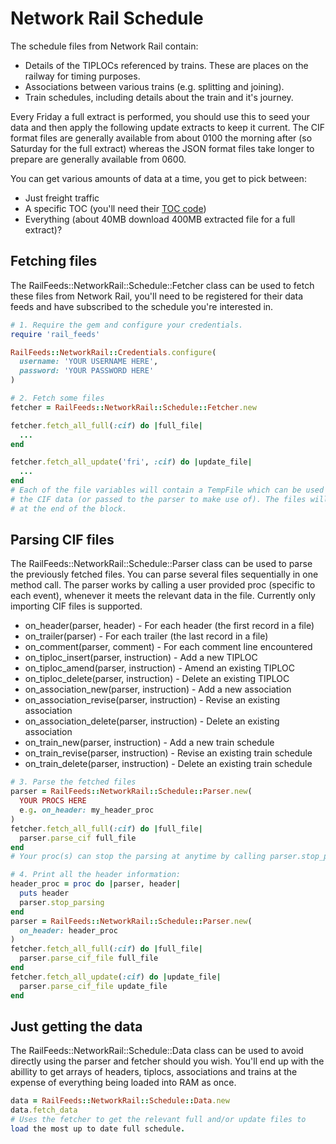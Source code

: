 # Network Rail Schedule

The schedule files from Network Rail contain:

  * Details of the TIPLOCs referenced by trains.
    These are places on the railway for timing purposes.
  * Associations between various trains (e.g. splitting and joining).
  * Train schedules, including details about the train and it's journey.

Every Friday a full extract is performed, you should use this to seed your data and then
apply the following update extracts to keep it current. The CIF format files are generally
available from about 0100 the morning after (so Saturday for the full extract) whereas the
JSON format files take longer to prepare are generally available from 0600.

You can get various amounts of data at a time, you get to pick between:
  * Just freight traffic
  * A specific TOC (you'll need their [TOC code](https://wiki.openraildata.com/index.php/TOC_Codes))
  * Everything (about 40MB download 400MB extracted file for a full extract)?


## Fetching files

The RailFeeds::NetworkRail::Schedule::Fetcher class can be used to fetch these files
from Network Rail, you'll need to be registered for their data feeds and have
subscribed to the schedule you're interested in.

``` ruby
# 1. Require the gem and configure your credentials.
require 'rail_feeds'

RailFeeds::NetworkRail::Credentials.configure(
  username: 'YOUR USERNAME HERE',
  password: 'YOUR PASSWORD HERE'
)

# 2. Fetch some files
fetcher = RailFeeds::NetworkRail::Schedule::Fetcher.new

fetcher.fetch_all_full(:cif) do |full_file|
  ...
end

fetcher.fetch_all_update('fri', :cif) do |update_file|
  ...
end
# Each of the file variables will contain a TempFile which can be used to read
# the CIF data (or passed to the parser to make use of). The files will be deleted
# at the end of the block.
```


## Parsing CIF files

The RailFeeds::NetworkRail::Schedule::Parser class can be used to
parse the previously fetched files. You can parse several files
sequentially in one method call. The parser works by calling a
user provided proc (specific to each event), whenever it meets
the relevant data in the file. Currently only importing CIF files
is supported.

  * on_header(parser, header) - For each header (the first record in a file)
  * on_trailer(parser) - For each trailer (the last record in a file)
  * on_comment(parser, comment) - For each comment line encountered
  * on_tiploc_insert(parser, instruction) - Add a new TIPLOC
  * on_tiploc_amend(parser, instruction) - Amend an existing TIPLOC
  * on_tiploc_delete(parser, instruction) - Delete an existing TIPLOC
  * on_association_new(parser, instruction) - Add a new association
  * on_association_revise(parser, instruction) - Revise an existing association
  * on_association_delete(parser, instruction) - Delete an existing association
  * on_train_new(parser, instruction) - Add a new train schedule
  * on_train_revise(parser, instruction) - Revise an existing train schedule
  * on_train_delete(parser, instruction) - Delete an existing train schedule

``` ruby
# 3. Parse the fetched files
parser = RailFeeds::NetworkRail::Schedule::Parser.new(
  YOUR PROCS HERE
  e.g. on_header: my_header_proc
)
fetcher.fetch_all_full(:cif) do |full_file|
  parser.parse_cif full_file
end
# Your proc(s) can stop the parsing at anytime by calling parser.stop_parsing

# 4. Print all the header information:
header_proc = proc do |parser, header|
  puts header
  parser.stop_parsing
end
parser = RailFeeds::NetworkRail::Schedule::Parser.new(
  on_header: header_proc
)
fetcher.fetch_all_full(:cif) do |full_file|
  parser.parse_cif_file full_file
end
fetcher.fetch_all_update(:cif) do |update_file|
  parser.parse_cif_file update_file
end
```


## Just getting the data
The RailFeeds::NetworkRail::Schedule::Data class can be used to avoid
directly using the parser and fetcher should you wish. You'll end up
with the abillity to get arrays of headers, tiplocs, associations and
trains at the expense of everything being loaded into RAM as once.

``` ruby
data = RailFeeds::NetworkRail::Schedule::Data.new
data.fetch_data
# Uses the fetcher to get the relevant full and/or update files to
load the most up to date full schedule.
```
